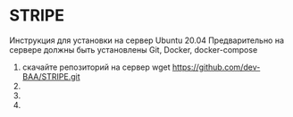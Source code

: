 # STRIPE
Инструкция для установки на сервер Ubuntu 20.04
Предварительно на сервере должны быть установлены Git, Docker, docker-compose 

1. скачайте репозиторий на сервер
wget https://github.com/dev-BAA/STRIPE.git
2. 
3. 
4. 
